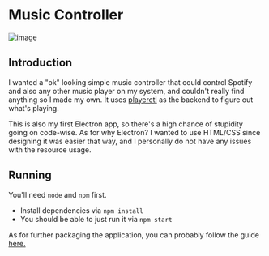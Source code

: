 # Music Controller

![image](https://github.com/matte-ek/music-controller/assets/49276951/1a116c9b-5e15-4555-bb40-a3cffd56f185)

## Introduction

I wanted a "ok" looking simple music controller that could control Spotify and also any other music player on my system, and couldn't really find anything so I made my own. It uses [playerctl](https://github.com/altdesktop/playerctl) as the backend to figure out what's playing. 

This is also my first Electron app, so there's a high chance of stupidity going on code-wise. As for why Electron? I wanted to use HTML/CSS since designing it was easier that way, and I personally do not have any issues with the resource usage.

## Running

You'll need `node` and `npm` first.

* Install dependencies via `npm install`
* You should be able to just run it via `npm start`

As for further packaging the application, you can probably follow the guide [here.](https://www.electronjs.org/docs/latest/tutorial/quick-start#package-and-distribute-your-application)
